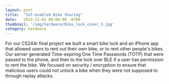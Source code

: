 ```yaml
---
layout: post
title:  "IoT-enabled Bike Sharing"
date:   2015-12-01 00:00:00 -0700
thumbnail: '/img/hardware/Bike_lock_cover_3.jpg'
category: hardware
---
```

For our CS244r final project we built a smart bike lock and an iPhone app that allowed users to rent out their own bike, or to rent other people's bikes. Our server generated Time-expiring One Time Passwords (TOTP) that were passed to the phone, and then to the lock over BLE if a user has permission to rent the bike. We focused on security / encryption to ensure that malicious users could not unlock a bike when they were not supposed to through replay attacks.